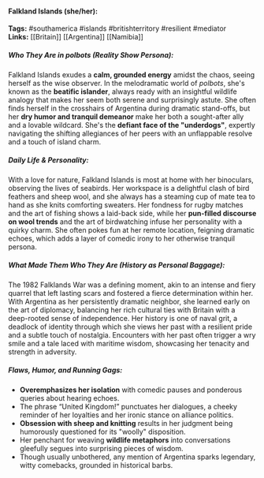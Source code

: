 #### Falkland Islands (she/her):  
**Tags:** #southamerica #islands #britishterritory #resilient #mediator  
**Links:** [[Britain]] [[Argentina]] [[Namibia]]

##### Who They Are in *polbots* (Reality Show Persona):  
Falkland Islands exudes a **calm, grounded energy** amidst the chaos, seeing herself as the wise observer. In the melodramatic world of *polbots*, she's known as the **beatific islander**, always ready with an insightful wildlife analogy that makes her seem both serene and surprisingly astute. She often finds herself in the crosshairs of Argentina during dramatic stand-offs, but her **dry humor and tranquil demeanor** make her both a sought-after ally and a lovable wildcard. She's the **defiant face of the "underdogs"**, expertly navigating the shifting allegiances of her peers with an unflappable resolve and a touch of island charm.

##### Daily Life & Personality:  
With a love for nature, Falkland Islands is most at home with her binoculars, observing the lives of seabirds. Her workspace is a delightful clash of bird feathers and sheep wool, and she always has a steaming cup of mate tea to hand as she knits comforting sweaters. Her fondness for rugby matches and the art of fishing shows a laid-back side, while her **pun-filled discourse on wool trends** and the art of birdwatching infuse her personality with a quirky charm. She often pokes fun at her remote location, feigning dramatic echoes, which adds a layer of comedic irony to her otherwise tranquil persona.

##### What Made Them Who They Are (History as Personal Baggage):  
The 1982 Falklands War was a defining moment, akin to an intense and fiery quarrel that left lasting scars and fostered a fierce determination within her. With Argentina as her persistently dramatic neighbor, she learned early on the art of diplomacy, balancing her rich cultural ties with Britain with a deep-rooted sense of independence. Her history is one of naval grit, a deadlock of identity through which she views her past with a resilient pride and a subtle touch of nostalgia. Encounters with her past often trigger a wry smile and a tale laced with maritime wisdom, showcasing her tenacity and strength in adversity.

##### Flaws, Humor, and Running Gags:  
- **Overemphasizes her isolation** with comedic pauses and ponderous queries about hearing echoes.  
- The phrase “United Kingdom!” punctuates her dialogues, a cheeky reminder of her loyalties and her ironic stance on alliance politics.  
- **Obsession with sheep and knitting** results in her judgment being humorously questioned for its "woolly" disposition.  
- Her penchant for weaving **wildlife metaphors** into conversations gleefully segues into surprising pieces of wisdom.  
- Though usually unbothered, any mention of Argentina sparks legendary, witty comebacks, grounded in historical barbs.